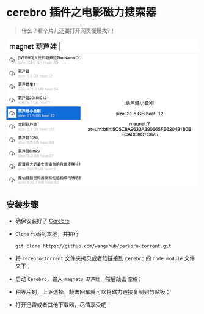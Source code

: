 # cerebro 插件之电影磁力搜索器

> 什么？看个片儿还要打开网页慢慢找?！

![截图](./resource/screen.png)

## 安装步骤

- 确保安装好了 [Cerebro](https://github.com/KELiON/cerebro)

- `Clone` 代码到本地，并执行
    ```shell
    git clone https://github.com/wangshub/cerebro-torrent.git
    ```
- 将 `cerebro-torrent` 文件夹拷贝或者软链接到 `Cerebro` 的 `node_module` 文件夹下；
- 启动 `Cerebro`，输入 `magnets 葫芦娃`，然后敲击 `空格`；
- 稍等片刻，上下选择，敲击回车就可以将磁力链接复制到剪贴板；
- 打开迅雷或者其他下载器，尽情享受吧！
